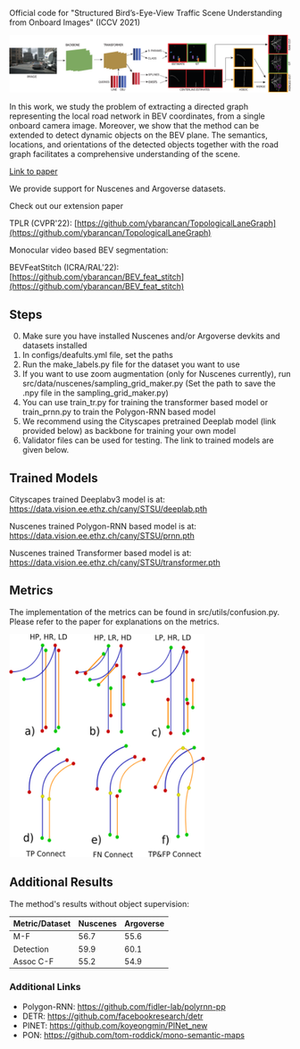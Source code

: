 Official code for "Structured Bird’s-Eye-View Traffic Scene Understanding from Onboard Images" (ICCV 2021)

![The transformer method](method.png)

In this work, we study the problem of extracting a directed graph representing the local road network in BEV coordinates, from a single onboard camera image. Moreover, we show that the method can be extended to detect dynamic objects on the BEV plane. The semantics, locations, and orientations of the detected objects together with the road graph facilitates a comprehensive understanding of the scene.


[Link to paper](https://arxiv.org/pdf/2110.01997.pdf)

We provide support for Nuscenes and Argoverse datasets. 

Check out our extension paper

TPLR (CVPR'22): [https://github.com/ybarancan/TopologicalLaneGraph](https://github.com/ybarancan/TopologicalLaneGraph)

Monocular video based BEV segmentation:

BEVFeatStitch (ICRA/RAL'22): [https://github.com/ybarancan/BEV_feat_stitch](https://github.com/ybarancan/BEV_feat_stitch)

## Steps
0. Make sure you have installed Nuscenes and/or Argoverse devkits and datasets installed
1. In configs/deafults.yml file, set the paths
2. Run the make_labels.py file for the dataset you want to use
3. If you want to use zoom augmentation (only for Nuscenes currently), run src/data/nuscenes/sampling_grid_maker.py (Set the path to save the .npy file in the sampling_grid_maker.py)
4. You can use train_tr.py for training the transformer based model or train_prnn.py to train the Polygon-RNN based model
5. We recommend using the Cityscapes pretrained Deeplab model (link provided below) as backbone for training your own model
6. Validator files can be used for testing. The link to trained models are given below.


## Trained Models

Cityscapes trained Deeplabv3 model is at:  https://data.vision.ee.ethz.ch/cany/STSU/deeplab.pth

Nuscenes trained Polygon-RNN based model is at:  https://data.vision.ee.ethz.ch/cany/STSU/prnn.pth

Nuscenes trained Transformer based model is at:  https://data.vision.ee.ethz.ch/cany/STSU/transformer.pth

## Metrics

The implementation of the metrics can be found in src/utils/confusion.py.
Please refer to the paper for explanations on the metrics.


<img src="metrics.png" width="350" height="400">

## Additional Results

The method's results without object supervision:

| Metric/Dataset | Nuscenes | Argoverse |
| -------- | ------------- | ------------- |
| M-F  | 56.7  | 55.6  |
| Detection  | 59.9  |60.1  |
| Assoc C-F  | 55.2  | 54.9 |

### Additional Links

- Polygon-RNN: https://github.com/fidler-lab/polyrnn-pp
- DETR: https://github.com/facebookresearch/detr
- PINET: https://github.com/koyeongmin/PINet_new
- PON: https://github.com/tom-roddick/mono-semantic-maps


